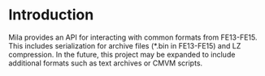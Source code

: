 # Introduction
Mila provides an API for interacting with common formats from FE13-FE15. This includes serialization for archive files (*.bin in FE13-FE15) and LZ compression. In the future, this project may be expanded to include additional formats such as text archives or CMVM scripts.
